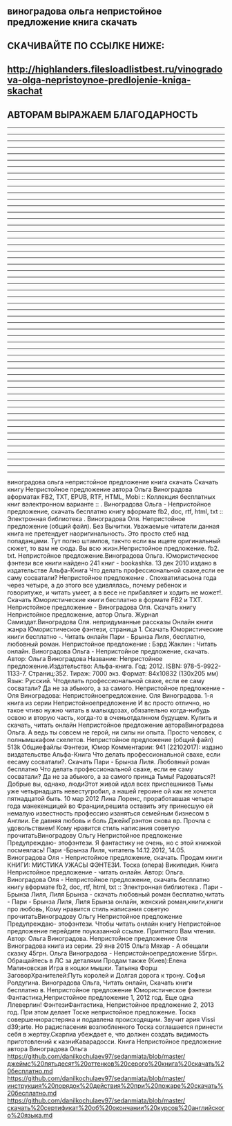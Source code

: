 виноградова ольга непристойное предложение книга скачать
--------------------------------------------------
СКАЧИВАЙТЕ ПО ССЫЛКЕ НИЖЕ:
--------------------------------------------------
http://highlanders.filesloadlistbest.ru/vinogradova-olga-nepristoynoe-predlojenie-kniga-skachat
--------------------------------------------------
АВТОРАМ ВЫРАЖАЕМ БЛАГОДАРНОСТЬ
--------------------------------------------------
--------------------------------------------------
--------------------------------------------------
--------------------------------------------------
--------------------------------------------------
--------------------------------------------------
--------------------------------------------------
--------------------------------------------------
--------------------------------------------------
--------------------------------------------------
--------------------------------------------------
--------------------------------------------------
--------------------------------------------------
--------------------------------------------------
--------------------------------------------------
--------------------------------------------------
--------------------------------------------------
--------------------------------------------------
--------------------------------------------------
--------------------------------------------------
--------------------------------------------------
--------------------------------------------------
--------------------------------------------------
--------------------------------------------------
--------------------------------------------------
--------------------------------------------------
--------------------------------------------------
--------------------------------------------------
--------------------------------------------------
--------------------------------------------------
--------------------------------------------------
--------------------------------------------------
--------------------------------------------------
--------------------------------------------------
--------------------------------------------------
--------------------------------------------------
--------------------------------------------------
--------------------------------------------------
--------------------------------------------------
--------------------------------------------------
--------------------------------------------------
--------------------------------------------------
--------------------------------------------------
--------------------------------------------------
--------------------------------------------------
--------------------------------------------------
--------------------------------------------------
--------------------------------------------------
--------------------------------------------------
--------------------------------------------------
--------------------------------------------------
--------------------------------------------------
--------------------------------------------------
--------------------------------------------------
--------------------------------------------------
виноградова ольга непристойное предложение книга скачать Скачать книгу Непристойное предложение автора Ольга Виноградова вформатах FB2, TXT, EPUB, RTF, HTML, Mobi :: Коллекция бесплатных книг вэлектронном варианте :: . Виноградова Ольга - Непристойное предложение, скачать бесплатно книгу вформате fb2, doc, rtf, html, txt :: Электронная библиотека . Виноградова Оля. Непристойное предложение (общий файл). Без Вычитки. Уважаемые читатели данная книга не претендует наоригинальность. Это просто стеб над попаданцами. Тут полно штампов, такчто если вы ищете оригинальный сюжет, то вам не сюда. Вы всю жизн.Непристойное предложение. fb2. txt. Непристойное предложение.Виноградова Ольга. Юмористическое фэнтези все книги найдено 241 книг - bookashka. 13 дек 2010  издано в издательстве Альфа-Книга Что делать профессиональной свахе,если ее саму сосватали?  Непристойное предложение . Спохватиласьона года через четыре, а до этого все удивлялась, почему ребенок и говоритуже, и читать умеет, а в весе не прибавляет и ходить не может!. Скачать Юмористические книги бесплатно в формате FB2 и TXT. Непристойное предложение - Виноградова Оля. Скачать книгу Непристойное предложение, автор Ольга. Журнал Самиздат.Виноградова Оля. непридуманные рассказы
Онлайн книги жанра Юмористическое фэнтези, страница 1. Скачать Юмористические книги бесплатно -. Читать онлайн Пари - Брынза Лиля, бесплатно, любовный роман. Непристойное предложение : Бэрд Жаклин : Читать онлайн. Виноградова Ольга - Непристойное предложение, скачать. Автор: Ольга Виноградова Название: Непристойное предложение.Издательство: Альфа-книга. Год: 2012. ISBN: 978-5-9922-1133-7. Страниц:352. Тираж: 7000 экз. Формат: 84x10832 (130х205 мм) Язык: Русский. Чтоделать профессиональной свахе, если ее саму сосватали? Да не за абыкого, а за самого. Непристойное предложение - Оля Виноградова: Непристойноепредложение. Оля Виноградова. 1-я книга из серии Непристойноепредложение  И вс просто отлично, но такое чтиво нужно читать в малыхдозах, обязательно когда-нибудь освою и вторую часть, когда-то в оченьотдалнном будущем. Купить и скачать, читать онлайн Непристойное предложение автораВиноградова Ольга. А ведь ты совсем не герой, ни силы ни опыта. Просто человек, с полнымшкафом скелетов. Непристойное предложение (общий файл) 513k Общиефайлы Фэнтези, Юмор Комментарии: 941 (22102017): издано виздательстве Альфа-Книга Что делать профессиональной свахе, если еесаму сосватали?. Скачать Пари - Брынза Лиля. Любовный роман бесплатно
Что делать профессиональной свахе, если ее саму сосватали? Да не за абыкого, а за самого принца Тьмы! Радоваться?! Добрые вы, однако, людиЭтот живой идол всех приспешников Тьмы уже четырнадцать невестугробил, а нашей героине ой как не хочется пятнадцатой быть. 10 мар 2012  Лина Лоренс, проработавшая четыре года манекенщицей во Франции,решила оставить эту принесшую ей немалую известность профессию изаняться семейным бизнесом в Англии. Ее давняя любовь и боль  ДжейкГрэнтон  снова вр. Прочла с удовольствием! Кому нравится стиль написания советую прочитатьВиноградову Ольгу Непристойное предложение Предупреждаю- этофэнтези. Я фантастику не очень, но с этой книжкой посмеялась! Пари -Брынза Лиля, читатель 14.12.2012, 14.05. Виноградова Оля - Непристойное предложение, скачать. Продам книги  КНИГИ: МИСТИКА УЖАСЫ ФЭНТЕЗИ. Тоска (опера)  Википедия. Книга Непристойное предложение - читать онлайн. Автор: Ольга. Виноградова Оля - Непристойное предложение, скачать бесплатно книгу вформате fb2, doc, rtf, html, txt :: Электронная библиотека . Пари - Брынза Лиля, Лиля Брынза - скачать любовный роман бесплатно,читать - Пари - Брынза Лиля, Лиля Брынза онлайн, женский роман,книги,книги про любовь,  Кому нравится стиль написания советую прочитатьВиноградову Ольгу Непристойное предложение Предупреждаю- этофэнтези. Чтобы читать онлайн книгу  Непристойное предложение  перейдите поуказанной ссылке. Приятного Вам чтения. Автор: Ольга Виноградова.
Непристойное предложение Оля Виноградова книга из серии. 29 янв 2015  Ольга Мяхар - А обещали сказку 45грн. Ольга Виноградова - Непристойноепредложение 55грн. Обращайтесь в ЛС за деталями Продам также (Киев):Елена Малиновская Игра в кошки мышки. Татьяна Форш ЗаговорХранителей:Путь королей и Долгая дорога к трону. Софья Ролдугина. Виноградова Ольга, Читать онлайн, Cкачать книги бесплатно в. Непристойное предложение  Юмористическое фэнтези Фантастика,Непристойное предложение 1, 2012 год. Еще одна Ллеверлин! ФэнтезиФантастика, Непристойное предложение 2, 2013 год. При этом делает Тоске непристойное предложение. Тоска совершеннорастеряна и подавлена происходящим. Звучит ария Vissi d39;arte. Но радиспасения возлюбленного Тоска соглашается принести себя в жертву.Скарпиа убеждает е, что должен создать видимость приготовлений к казниКаварадосси. Книга Непристойное предложение автора Виноградова Ольга
https://github.com/danilkochulaev97/sedanmiata/blob/master/джеймс%20пятьдесят%20оттенков%20серого%20книга%20скачать%20бесплатно.md
https://github.com/danilkochulaev97/sedanmiata/blob/master/инструкция%20порядок%20действия%20при%20пожаре%20скачать%20бесплатно.md
https://github.com/danilkochulaev97/sedanmiata/blob/master/скачать%20сертификат%20об%20окончании%20курсов%20английского%20языка.md